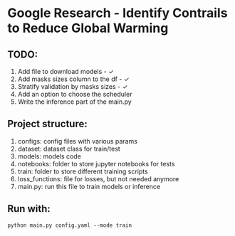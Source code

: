 # Google Research - Identify Contrails to Reduce Global Warming

## TODO:
1. Add file to download models - ✓
2. Add masks sizes column to the df - ✓
3. Stratify validation by masks sizes - ✓
4. Add an option to choose the scheduler
5. Write the inference part of the main.py

## Project structure:

1. configs: config files with various params
2. dataset: dataset class for train/test
3. models: models code
4. notebooks: folder to store jupyter notebooks for tests
5. train: folder to store different training scripts
6. loss_functions: file for losses, but not needed anymore
7. main.py: run this file to train models or inference

## Run with:

```python main.py config.yaml --mode train```